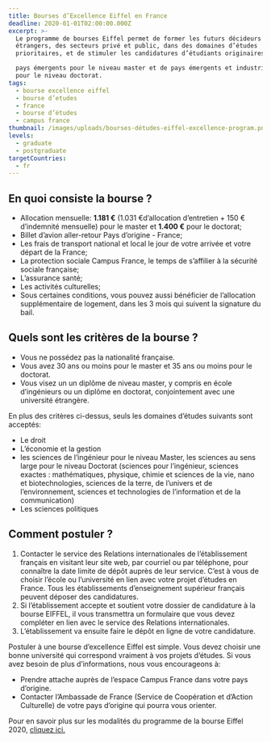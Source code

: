 ```yaml
---
title: Bourses d’Excellence Eiffel en France
deadline: 2020-01-01T02:00:00.000Z
excerpt: >-
  Le programme de bourses Eiffel permet de former les futurs décideurs
  étrangers, des secteurs privé et public, dans des domaines d’études
  prioritaires, et de stimuler les candidatures d’étudiants originaires de

  pays émergents pour le niveau master et de pays émergents et industrialisés
  pour le niveau doctorat.
tags:
  - bourse excellence eiffel
  - bourse d’etudes
  - france
  - bourse d’études
  - campus france
thumbnail: /images/uploads/bourses-détudes-eiffel-excellence-program.png
levels:
  - graduate
  - postgraduate
targetCountries:
  - fr
---
```

## En quoi consiste la bourse ?

* Allocation mensuelle: **1.181 €** (1.031 €d’allocation d’entretien + 150 € d’indemnité mensuelle) pour le master et **1.400 €** pour le doctorat;
* Billet d’avion aller-retour Pays d’origine - France;
* Les frais de transport national et local  le jour de votre arrivée et votre départ de la France;
* La protection sociale Campus France, le temps de s’affilier à la sécurité sociale française;
* L’assurance santé;
* Les activités culturelles;
* Sous certaines conditions, vous pouvez aussi bénéficier de l’allocation supplémentaire de logement, dans les 3 mois qui suivent la signature du bail.

## Quels sont les critères de la bourse ?

* Vous ne possédez pas la nationalité française.
* Vous avez 30 ans ou moins pour le master et 35 ans ou moins pour le doctorat.
* Vous visez un un diplôme de niveau master, y compris en école d’ingénieurs ou un diplôme en doctorat, conjointement avec une université étrangère.

En plus des critères ci-dessus, seuls les domaines d’études suivants sont acceptés:

* Le droit
* L’économie et la gestion
* les sciences de l’ingénieur pour le niveau Master, les sciences au sens large pour le niveau
  Doctorat (sciences pour l’ingénieur, sciences exactes : mathématiques, physique, chimie et
  sciences de la vie, nano et biotechnologies, sciences de la terre, de l’univers et de
  l’environnement, sciences et technologies de l’information et de la communication) 
* Les sciences politiques

## Comment postuler ?

1. Contacter le service des Relations internationales de l’établissement français en visitant leur
   site web, par courriel ou par téléphone, pour connaître la date limite de dépôt auprès de leur
   service. C’est à vous de choisir l’école ou l’université en lien avec votre projet d’études en France. Tous les établissements d’enseignement supérieur français peuvent déposer des candidatures. 
2. Si l’établissement accepte et soutient votre dossier de candidature à la bourse EIFFEL, il vous transmettra un formulaire que vous devez compléter en lien avec le service des Relations internationales.
3. L’établissement va ensuite faire le dépôt en ligne de votre candidature.

Postuler à une bourse d’excellence Eiffel est simple. Vous devez choisir une bonne université qui correspond vraiment à vos projets d’études. Si vous avez besoin de plus d’informations, nous vous encourageons à:

* Prendre attache auprès de l’espace Campus France dans votre pays d’origine.
* Contacter l’Ambassade de France (Service de Coopération et d’Action Culturelle) de votre pays d’origine qui pourra vous orienter.

Pour en savoir plus sur les modalités du programme de la bourse Eiffel 2020, <a href="https://www.campusfrance.org/system/files/medias/documents/2019-10/vademecum_eiffel_2020.pdf" target="_blank" rel="noreferrer noopener">cliquez ici.</a>
